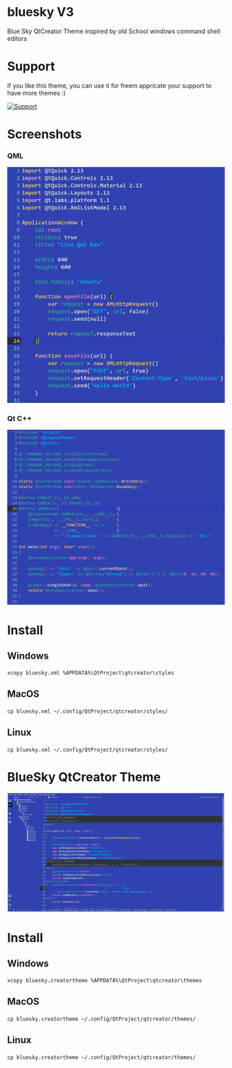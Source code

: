 # bluesky V3
Blue Sky QtCreator Theme inspired by old School windows command shell editors

# Support
If you like this theme, you can use it for freem appricate your support to have more themes :)

<a href="https://www.buymeacoffee.com/foxoman" rel="Support">![Support](https://www.buymeacoffee.com/assets/img/custom_images/black_img.png)</a>


# Screenshots

### QML
![QML](https://raw.githubusercontent.com/foxoman/bluesky/master/bluesky-qml.png)

### Qt C++
![Qt](https://raw.githubusercontent.com/foxoman/bluesky/master/bluesky-cpp.png)

# Install

## Windows
`xcopy bluesky.xml %APPDATA%\QtProject\qtcreator\styles`

## MacOS
`cp bluesky.xml ~/.config/QtProject/qtcreator/styles/`

## Linux
`cp bluesky.xml ~/.config/QtProject/qtcreator/styles/`


# BlueSky QtCreator Theme
![QtCreator](https://raw.githubusercontent.com/foxoman/bluesky/master/bluesky.png)

# Install

## Windows
`xcopy bluesky.creatortheme %APPDATA%\QtProject\qtcreator\themes`

## MacOS
`cp bluesky.creatortheme ~/.config/QtProject/qtcreator/themes/`

## Linux
`cp bluesky.creatortheme ~/.config/QtProject/qtcreator/themes/`
